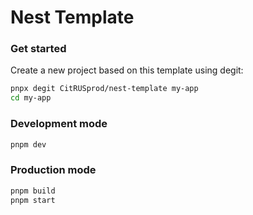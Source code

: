 # Nest Template

### Get started

Create a new project based on this template using degit:

```sh
pnpx degit CitRUSprod/nest-template my-app
cd my-app
```

### Development mode

```sh
pnpm dev
```

### Production mode

```sh
pnpm build
pnpm start
```
